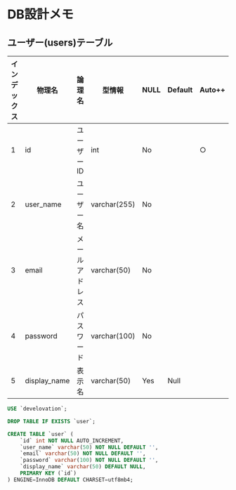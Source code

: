 # DB設計メモ

## ユーザー(users)テーブル

|インデックス|物理名|論理名|型情報|NULL|Default|Auto++|
|---|---|---|---|---|---|---|
|1|id|ユーザーID|int|No||○|
|2|user_name|ユーザー名|varchar(255)|No|||
|3|email|メールアドレス|varchar(50)|No|||
|4|password|パスワード|varchar(100)|No|||
|5|display_name|表示名|varchar(50)|Yes|Null||



```sql
USE `develovation`;

DROP TABLE IF EXISTS `user`;

CREATE TABLE `user` (
    `id` int NOT NULL AUTO_INCREMENT,
    `user_name` varchar(50) NOT NULL DEFAULT '',
    `email` varchar(50) NOT NULL DEFAULT '',
    `password` varchar(100) NOT NULL DEFAULT '',
    `display_name` varchar(50) DEFAULT NULL,
    PRIMARY KEY (`id`)
) ENGINE=InnoDB DEFAULT CHARSET=utf8mb4;
```